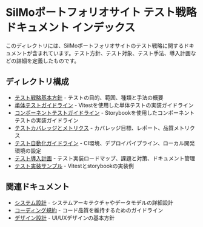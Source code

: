 # SilMoポートフォリオサイト テスト戦略ドキュメント インデックス

このディレクトリには、SilMoポートフォリオサイトのテスト戦略に関するドキュメントが含まれています。テスト方針、テスト対象、テスト手法、導入計画などの詳細を定義したものです。

## ディレクトリ構成

- [テスト戦略基本方針](./テスト戦略基本方針.md) - テストの目的、範囲、種類と手法の概要
- [単体テストガイドライン](./単体テストガイドライン.md) - Vitestを使用した単体テストの実装ガイドライン
- [コンポーネントテストガイドライン](./コンポーネントテストガイドライン.md) - Storybookを使用したコンポーネントテストの実装ガイドライン
- [テストカバレッジとメトリクス](./テストカバレッジとメトリクス.md) - カバレッジ目標、レポート、品質メトリクス
- [テスト自動化ガイドライン](./テスト自動化ガイドライン.md) - CI環境、デプロイパイプライン、ローカル開発環境の設定
- [テスト導入計画](./テスト導入計画.md) - テスト実装ロードマップ、課題と対策、ドキュメント管理
- [テスト実装サンプル](./テスト実装サンプル.md) - Vitestとstorybookの実装例

## 関連ドキュメント

- [システム設計](../システム設計/index.md) - システムアーキテクチャやデータモデルの詳細設計
- [コーディング規約](../コーディング規約/index.md) - コード品質を維持するためのガイドライン
- [デザイン設計](../デザイン設計/index.md) - UI/UXデザインの基本方針 